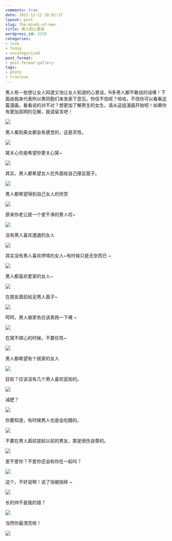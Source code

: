 ```yaml
---
comments: true
date: 2011-12-12 10:02:17
layout: post
slug: the-minds-of-men
title: 男人的心里话
wordpress_id: 3210
categories:
- love
- funny
- uncategorized
post_format:
- post-format-gallery
tags:
- photo
- truelove
---
```


男人有一些想让女人知道又怕让女人知道的心里话，N多男人都不敢说的话噢！下面由我来代表所以男同胞们来发表下意见。你信不信呢？哈哈，不信你可以看看这篇漫画，看看说的对不对？想更加了解男生的女生，请从这组漫画开始吧！如果你有更加高明的见解，就请留言吧！

![](http://dobila.info/wp-content/uploads/2011/12/1.jpg)

男人看到美女都会有感觉的，这是天性。



![](http://dobila.info/wp-content/uploads/2011/12/2.jpg)

窝关心你是希望你更关心窝~

![](http://dobila.info/wp-content/uploads/2011/12/3.jpg)

其实，男人都希望女人在外面给自己撑足面子。

![](http://dobila.info/wp-content/uploads/2011/12/4.jpg)

男人都希望得到自己女人的欣赏

![](http://dobila.info/wp-content/uploads/2011/12/5.jpg)

原来你老公是一个爱干净的男人哎~

![](http://dobila.info/wp-content/uploads/2011/12/6.jpg)

没有男人喜欢邋遢的女人

![](http://dobila.info/wp-content/uploads/2011/12/7.jpg)

其实没有男人喜欢啰嗦的女人~有时侯只是无奈而已 ~


![](http://dobila.info/wp-content/uploads/2011/12/8.jpg)

男人都喜欢爱家的女人~

![](http://dobila.info/wp-content/uploads/2011/12/9.jpg)

在朋友面前给足男人面子~

![](http://dobila.info/wp-content/uploads/2011/12/10.jpg)

呵呵，男人做家务应该表扬一下噢 ~

![](http://dobila.info/wp-content/uploads/2011/12/11.jpg)

在窝不顺心的时候，不要任性~

![](http://dobila.info/wp-content/uploads/2011/12/12.jpg)

男人都希望有个居家的女人

![](http://dobila.info/wp-content/uploads/2011/12/13.jpg)

狂街？应该没有几个男人喜欢逛街的。

![](http://dobila.info/wp-content/uploads/2011/12/14.jpg)

减肥？

![](http://dobila.info/wp-content/uploads/2011/12/15.jpg)

你要知道，有时候男人也是会吃醋的。

![](http://dobila.info/wp-content/uploads/2011/12/16.jpg)

不要在男人面前提起以前的男友，那是很伤自尊的。

![](http://dobila.info/wp-content/uploads/2011/12/17.jpg)

爱不爱你？不爱你还会和你在一起吗？

![](http://dobila.info/wp-content/uploads/2011/12/18.jpg)

这个，不好说啊！说了怕被拍砖 ~

![](http://dobila.info/wp-content/uploads/2011/12/19.jpg)

长的帅不是我的错？

![](http://dobila.info/wp-content/uploads/2011/12/20.jpg)

当然你最漂亮啦！

![](http://dobila.info/wp-content/uploads/2011/12/21.jpg)

